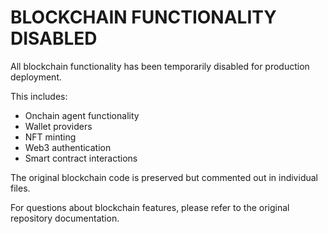 # BLOCKCHAIN FUNCTIONALITY DISABLED

All blockchain functionality has been temporarily disabled for production deployment.

This includes:

- Onchain agent functionality
- Wallet providers
- NFT minting
- Web3 authentication
- Smart contract interactions

The original blockchain code is preserved but commented out in individual files.

For questions about blockchain features, please refer to the original repository documentation.
